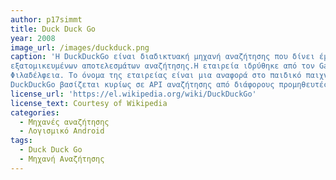 ```yaml
---
author: p17simmt
title: Duck Duck Go
year: 2008
image_url: /images/duckduck.png
caption: 'Η DuckDuckGo είναι διαδικτυακή μηχανή αναζήτησης που δίνει έμφαση στην προστασία της ιδιωτικής ζωής των χρηστών της και στην αποφυγή του “φίλτρου φυσαλίδας” των
εξατομικευμένων αποτελεσμάτων αναζήτησης.Η εταιρεία ιδρύθηκε από τον Gabriel Weinberg και κυκλοφόρησε στις 29 Φεβρουαρίου 2008 στο Paoli της Πενσυλβάνια, στην ευρύτερη
Φιλαδέλφεια. Το όνομα της εταιρείας είναι μια αναφορά στο παιδικό παιχνίδι duck, duck, goose. Η μηχανή αναζήτησης είναι γραμμένη σε Perl και τρέχει σε nginx, FreeBSD και Linux. Το
DuckDuckGo βασίζεται κυρίως σε API αναζήτησης από διάφορους προμηθευτές. Εξαιτίας αυτού, η TechCrunch χαρακτήρισε την υπηρεσία ως «υβριδική» μηχανή αναζήτησης'
license_url: 'https://el.wikipedia.org/wiki/DuckDuckGo'
license_text: Courtesy of Wikipedia
categories:
  - Μηχανές αναζήτησης
  - Λογισμικό Android
tags:
  - Duck Duck Go
  - Μηχανή Αναζήτησης
---
```

